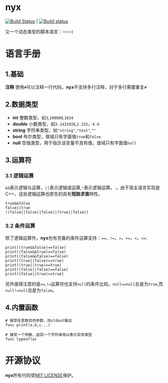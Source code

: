 # nyx
[![Build Status](https://travis-ci.org/racaljk/nyx.svg?branch=master)](https://travis-ci.org/racaljk/nyx) | 
[![Build status](https://ci.appveyor.com/api/projects/status/ptqln5210xp6gupc?svg=true)](https://ci.appveyor.com/project/racaljk/nyx)

又一个动态类型的脚本语言：——）


# 语言手册
## 1.基础
**注释** 使用`#`可以注释一行代码。**nyx**不支持多行注释，对于多行需要重复`#`

## 2.数据类型
+ **int** 整数类型，如`3`,`100000`,`1024`
+ **double** 小数类型，如`3.1415926`,`2.232`，`4.4` 
+ **string** 字符串类型，如`"string"`,`"test"`,`""`
+ **bool** 布尔类型，值域只有字面值`true`和`false`
+ **null** 空值类型，用于指示该变量不具有值，值域只有字面值`null`

## 3.运算符
### 3.1 逻辑运算
`&&`表示逻辑与运算，`||`表示逻辑或运算,`!`表示逻辑运算。
。由于宿主语言实现是C++，这些逻辑运算也原生的具有**短路求值**特性。
```nyx
true&&false
false||true
!(false||false||false||(true||false))
```
### 3.2 条件运算
除了逻辑运算外，**nyx**也有完备的条件运算支持：`==`，`!=`，`>`，`>=`，`<`，`<=`:
```nyx
print((true&&false)==false)
print((false&&true)==false)
print((false&&false)==false)
print((true||false)==true)
print((true||true)==true)
print((false||false)==false)
print((false||true)==true)
```
另外值得注意的是`==`,`!=`运算符也支持`null`的条件比较。`null==null`总是为`true`,而`null!=null`总是为`false`。

## 4.内置函数
```nyx
# 接受任意数目的参数，向stdout输出
func print(a,b,c...)

# 接受一个参数，返回一个字符串用以表示实参类型
func typeof(a)
```

# 开源协议
**nyx**所有代码受[MIT LICENSE](LICENSE)保护。
